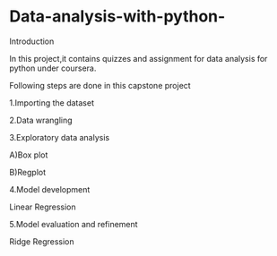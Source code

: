 # Data-analysis-with-python-

Introduction 

In this project,it contains quizzes and assignment for data analysis for python under coursera.

Following steps are done in this capstone project

1.Importing the dataset 

2.Data wrangling 

3.Exploratory data analysis 

A)Box plot

B)Regplot

4.Model development 

Linear Regression 

5.Model evaluation and refinement 

Ridge Regression 
